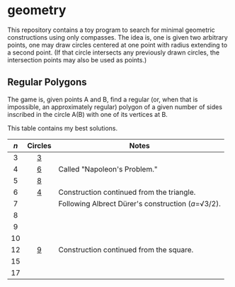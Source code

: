 # geometry
This repository contains a toy program to search for minimal geometric
constructions using only compasses. The idea is, one is given two arbitrary
points, one may draw circles centered at one point with radius extending to
a second point. (If that circle intersects any previously drawn circles, the
intersection points may also be used as points.)

## Regular Polygons
The game is, given points A and B, find a regular (or, when that is impossible,
an approximately regular) polygon of a given number of sides inscribed in the
circle A(B) with one of its vertices at B.

This table contains my best solutions.

|_n_|Circles|Notes                                             |
|:-:|:-----:|--------------------------------------------------|
|3  |[3][i3]|                                                  |
|4  |[6][i4]|Called "Napoleon's Problem."                      |
|5  |[8][i5]|                                                  |
|6  |[4][i6]|Construction continued from the triangle.         |
|7  |       |Following Albrect Dürer's construction (_a_=√3/2).|
|8  |       |                                                  |
|9  |       |                                                  |
|10 |       |                                                  |
|12 |[9][iC]|Construction continued from the square.           |
|15 |       |                                                  |
|17 |       |                                                  |

[i3]: https://amissio.net/geo/constructions/inscribed_equilateral_triangle.svg
[i4]: https://amissio.net/geo/constructions/square_2.svg
[i5]: https://amissio.net/geo/constructions/inscribed_regular_pentagon.svg
[i6]: https://amissio.net/geo/constructions/regular_hexagon.svg
[iC]: https://amissio.net/geo/constructions/regular_dodecagon.svg
